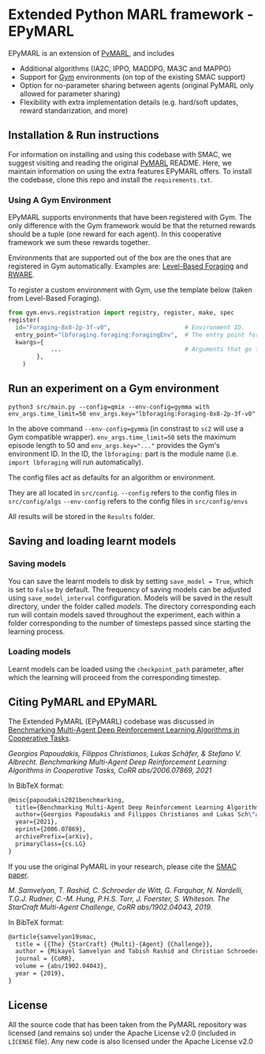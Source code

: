 # Extended Python MARL framework - EPyMARL

EPyMARL is  an extension of [PyMARL](https://github.com/oxwhirl/pymarl), and includes
- Additional algorithms (IA2C, IPPO, MADDPG, MA3C and MAPPO)
- Support for [Gym](https://github.com/openai/gym) environments (on top of the existing SMAC support)
- Option for no-parameter sharing between agents (original PyMARL only allowed for parameter sharing)
- Flexibility with extra implementation details (e.g. hard/soft updates, reward standarization, and more)

## Installation & Run instructions

For information on installing and using this codebase with SMAC, we suggest visiting and reading the original [PyMARL](https://github.com/oxwhirl/pymarl) README. Here, we maintain information on using the extra features EPyMARL offers.
To install the codebase, clone this repo and install the `requirements.txt`.  

### Using A Gym Environment

EPyMARL supports environments that have been registered with Gym. 
The only difference with the Gym framework would be that the returned rewards should be a tuple (one reward for each agent). In this cooperative framework we sum these rewards together.

Environments that are supported out of the box are the ones that are registered in Gym automatically. Examples are: [Level-Based Foraging](https://github.com/semitable/lb-foraging) and [RWARE](https://github.com/semitable/robotic-warehouse). 

To register a custom environment with Gym, use the template below (taken from Level-Based Foraging).
```python
from gym.envs.registration import registry, register, make, spec
register(
  id="Foraging-8x8-2p-3f-v0",                     # Environment ID.
  entry_point="lbforaging.foraging:ForagingEnv",  # The entry point for the environment class
  kwargs={
            ...                                   # Arguments that go to ForagingEnv's __init__ function.
        },
    )
```

## Run an experiment on a Gym environment

```shell
python3 src/main.py --config=qmix --env-config=gymma with env_args.time_limit=50 env_args.key="lbforaging:Foraging-8x8-2p-3f-v0"
```
 In the above command `--env-config=gymma` (in constrast to `sc2` will use a Gym compatible wrapper). `env_args.time_limit=50` sets the maximum episode length to 50 and `env_args.key="..."` provides the Gym's environment ID. In the ID, the `lbforaging:` part is the module name (i.e. `import lbforaging` will run automatically).


The config files act as defaults for an algorithm or environment. 

They are all located in `src/config`.
`--config` refers to the config files in `src/config/algs`
`--env-config` refers to the config files in `src/config/envs`

All results will be stored in the `Results` folder.

## Saving and loading learnt models

### Saving models

You can save the learnt models to disk by setting `save_model = True`, which is set to `False` by default. The frequency of saving models can be adjusted using `save_model_interval` configuration. Models will be saved in the result directory, under the folder called *models*. The directory corresponding each run will contain models saved throughout the experiment, each within a folder corresponding to the number of timesteps passed since starting the learning process.

### Loading models

Learnt models can be loaded using the `checkpoint_path` parameter, after which the learning will proceed from the corresponding timestep. 

## Citing PyMARL and EPyMARL

The Extended PyMARL (EPyMARL) codebase was discussed in [Benchmarking Multi-Agent Deep Reinforcement Learning Algorithms in Cooperative Tasks](https://arxiv.org/abs/2006.07869).

*Georgios Papoudakis, Filippos Christianos, Lukas Schäfer, & Stefano V. Albrecht. Benchmarking Multi-Agent Deep Reinforcement Learning Algorithms in Cooperative Tasks, CoRR abs/2006.07869, 2021*

In BibTeX format:

```tex
@misc{papoudakis2021benchmarking,
  title={Benchmarking Multi-Agent Deep Reinforcement Learning Algorithms in Cooperative Tasks}, 
  author={Georgios Papoudakis and Filippos Christianos and Lukas Sch\"afer and Stefano V. Albrecht},
  year={2021},
  eprint={2006.07869},
  archivePrefix={arXiv},
  primaryClass={cs.LG}
}
```

If you use the original PyMARL in your research, please cite the [SMAC paper](https://arxiv.org/abs/1902.04043).

*M. Samvelyan, T. Rashid, C. Schroeder de Witt, G. Farquhar, N. Nardelli, T.G.J. Rudner, C.-M. Hung, P.H.S. Torr, J. Foerster, S. Whiteson. The StarCraft Multi-Agent Challenge, CoRR abs/1902.04043, 2019.*

In BibTeX format:

```tex
@article{samvelyan19smac,
  title = {{The} {StarCraft} {Multi}-{Agent} {Challenge}},
  author = {Mikayel Samvelyan and Tabish Rashid and Christian Schroeder de Witt and Gregory Farquhar and Nantas Nardelli and Tim G. J. Rudner and Chia-Man Hung and Philiph H. S. Torr and Jakob Foerster and Shimon Whiteson},
  journal = {CoRR},
  volume = {abs/1902.04043},
  year = {2019},
}
```

## License
All the source code that has been taken from the PyMARL repository was licensed (and remains so) under the Apache License v2.0 (included in `LICENSE` file).
Any new code is also licensed under the Apache License v2.0
